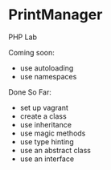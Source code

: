 # PrintManager
PHP Lab

Coming soon:
- use autoloading
- use namespaces

Done So Far:
- set up vagrant
- create a class
- use inheritance
- use magic methods
- use type hinting
- use an abstract class
- use an interface
